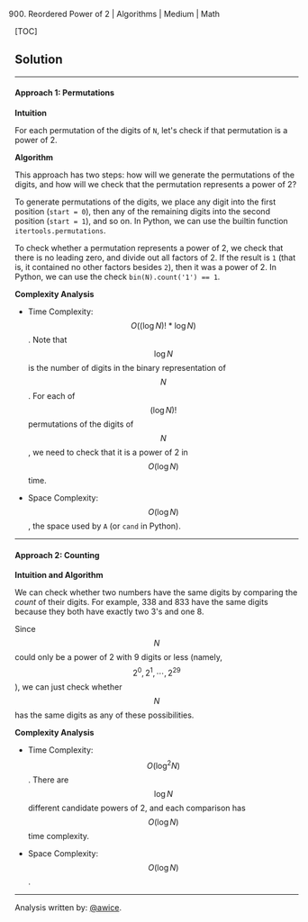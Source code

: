 900. Reordered Power of 2 | Algorithms | Medium | Math

[TOC]

## Solution
---
#### Approach 1: Permutations

**Intuition**

For each permutation of the digits of `N`, let's check if that permutation is a power of 2.

**Algorithm**

This approach has two steps: how will we generate the permutations of the digits, and how will we check that the permutation represents a power of 2?

To generate permutations of the digits, we place any digit into the first position (`start = 0`), then any of the remaining digits into the second position (`start = 1`), and so on.  In Python, we can use the builtin function `itertools.permutations`.

To check whether a permutation represents a power of 2, we check that there is no leading zero, and divide out all factors of 2.  If the result is `1` (that is, it contained no other factors besides `2`), then it was a power of 2.  In Python, we can use the check `bin(N).count('1') == 1`.




**Complexity Analysis**

* Time Complexity:  $$O((\log N)! * \log N)$$.  Note that $$\log N$$ is the number of digits in the binary representation of $$N$$.  For each of $$(\log N)!$$ permutations of the digits of $$N$$, we need to check that it is a power of 2 in $$O(\log N)$$ time.

* Space Complexity:  $$O(\log N)$$, the space used by `A` (or `cand` in Python).




---
#### Approach 2: Counting

**Intuition and Algorithm**

We can check whether two numbers have the same digits by comparing the *count* of their digits.  For example, 338 and 833 have the same digits because they both have exactly two 3's and one 8.

Since $$N$$ could only be a power of 2 with 9 digits or less (namely, $$2^0, 2^1, \cdots, 2^29$$), we can just check whether $$N$$ has the same digits as any of these possibilities.



**Complexity Analysis**

* Time Complexity:  $$O(\log^2 N)$$.  There are $$\log N$$ different candidate powers of 2, and each comparison has $$O(\log N)$$ time complexity.

* Space Complexity:  $$O(\log N)$$.




---


Analysis written by: [@awice](https://leetcode.com/awice).
